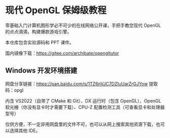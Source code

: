 # 现代 OpenGL 保姆级教程

零基础入门计算机图形学必不可少的在线网络公开课，手把手教您现代 OpenGL 的点点滴滴，构建爆款游戏引擎。

本仓库包含实验源码和 PPT 课件。

国内镜像下载：https://gitee.com/archibate/opengltutor

## Windows 开发环境搭建

网盘分享链接：https://pan.baidu.com/s/1TZ6nVJC7DZIuUarZrGJYow
提取码：opgl

内含 VS2022（自带了 CMake 和 Git）、DX 运行时（包含 OpenGL）、OpenGL 软光栅（你没有显卡时才需要下载）、CPU-Z 配置检测工具（可查看显卡和处理器型号）

仅供方便，不一定非用网盘里的文件不可，也可以从网上搜索其他资源下载，也可以选择其他 IDE。
